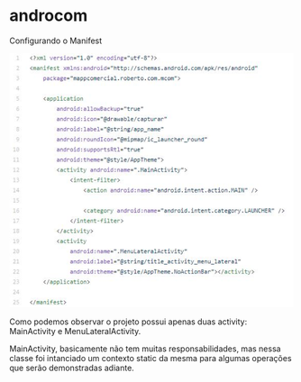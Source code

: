 # androcom

Configurando o Manifest

![ALT TEXT](Manifest.JPG)

Como podemos observar o projeto possui apenas duas activity: MainActivity e MenuLateralActivity.

MainActivity, basicamente não tem muitas responsabilidades, mas nessa classe foi intanciado um contexto static da mesma para algumas operações que serão demonstradas adiante.


